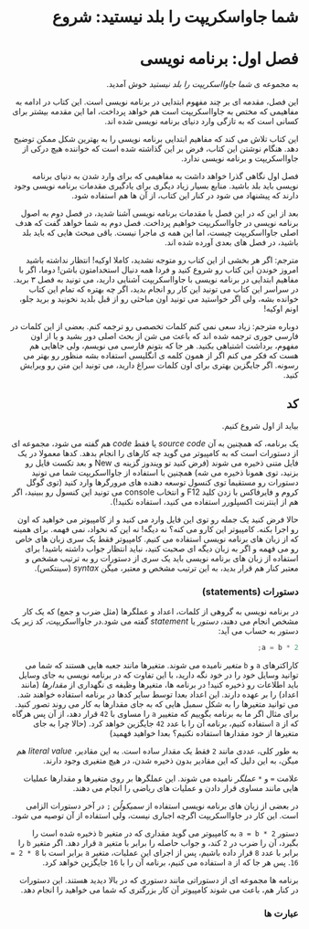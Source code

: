 <div dir="rtl">

# شما جاواسکریپت را بلد نیستید: شروع
# فصل اول: برنامه نویسی

به مجموعه ی *شما جاوااسکریپت را بلد نیستید* خوش آمدید.

این فصل، مقدمه ای بر چند مفهوم ابتدایی در برنامه نویسی است. این کتاب در ادامه به مفاهیمی که مختص به جاوااسکریپت است هم خواهد پرداخت، اما این مقدمه بیشتر برای کسانی است که به تازگی وارد دنیای برنامه نویسی شده اند.

این کتاب تلاش می کند که مفاهیم ابتدایی برنامه نویسی را به بهترین شکل ممکن توضیح دهد. هنگام نوشتن این کتاب، فرض بر این گذاشته شده است که خواننده هیچ درکی از جاوااسکریپت و برنامه نویسی ندارد. 

فصل اول نگاهی گذرا خواهد داشت به مفاهیمی که برای وارد شدن به دنیای برنامه نویسی باید بلد باشید. منابع بسیار زیاد دیگری برای یادگیری مقدمات برنامه نویسی وجود دارند که پیشنهاد می شود در کنار این کتاب، از آن ها هم استفاده شود. 

بعد از این که در این فصل با مقدمات برنامه نویسی آشنا شدید، در فصل دوم به اصول برنامه نویسی در جاوااسکریپت خواهیم پرداخت. فصل دوم به شما خواهد گفت که هدف اصلی جاوااسکریپت چیست، اما این همه ی ماجرا نیست. باقی مبحث هایی که باید بلد باشید، در فصل های بعدی آورده شده اند.

مترجم: اگر هر بخشی از این کتاب رو متوجه نشدید، کاملا اوکیه! انتظار نداشته باشید امروز خوندن این کتاب رو شروع کنید و فردا همه دنبال استخدامتون باشن! دوما، اگر با مفاهیم ابتدایی در برنامه نویسی با جاوااسکریپت آشنایی دارید، می تونید به فصل ۳ برید. در سراسر این کتاب می تونید این کار رو انجام بدید، اگر چه بهتره که تمام این کتاب خوانده بشه، ولی اگر خواستید می تونید اون مباحثی رو از قبل بلدید نخونید و برید جلو، اونم اوکیه!

دوباره مترجم: زیاد سعی نمی کنم کلمات تخصصی رو ترجمه کنم. بعضی از این کلمات در فارسی جوری ترجمه شده اند که باعث می شن از بحث اصلی دور بشید و یا از اون مفهوم، برداشت اشتباهی بکنید. هر جا که بتونم فارسی می نویسم، ولی جاهایی هم هست که فکر می کنم اگر از همون کلمه ی انگلیسی استفاده بشه منظور رو بهتر می رسونه. اگر جایگزین بهتری برای اون کلمات سراغ دارید، می تونید این متن رو ویرایش کنید.
 

## کد

بیاید از اول شروع کنیم.

یک برنامه، که همچنین به آن *source code* یا فقط *code* هم گفته می شود، مجموعه ای از دستورات است که به کامپیوتر می گوید چه کارهای را انجام بدهد. کدها معمولا در یک فایل متنی ذخیره می شوند (فرض کنید تو ویندوز گزینه ی New و بعد تکست فایل رو بزنید، توی همونا ذخیره می شه) همچنین با استفاده از جاوااسکریپت شما می تونید دستورات رو مستقیما توی کنسول توسعه دهنده های مرورگرها وارد کنید (توی گوگل کروم و فایرفاکس با زدن کلید F12 و انتخاب console می تونید این کنسول رو ببینید، اگر هم از اینترنت اکسپلورر استفاده می کنید، استفاده نکنید!).

حالا فرض کنید یک جمله رو توی این فایل وارد می کنید و از کامپیوتر می خواهید که اون رو اجرا بکنه. کامپیوتر این کارو می کنه؟ نه دیگه! نه این که نخواد، نمی فهمه. برای همینه که از زبان های برنامه نویسی استفاده می کنیم. کامپیوتر فقط یک سری زبان های خاص رو می فهمه و اگر به زبان دیگه ای صحبت کنید، نباید انتظار جواب داشته باشید!
برای استفاده از زبان های برنامه نویسی باید یک سری از دستورات رو به ترتیب مشخص و معتبر کنار هم قرار بدید، به این ترتیب مشخص و معتبر، میگن *syntax* (سینتکس). 

### دستورات (statements)

در برنامه نویسی به گروهی از کلمات، اعداد و عملگرها (مثل ضرب و جمع) که یک کار مشخص انجام می دهند، *دستور* یا *statement* گفته می شود.در جاوااسکریپت، کد زیر یک دستور به حساب می آید:

```js
a = b * 2;
```

کاراکترهای `a` و `b` *متغیر* نامیده می شوند. متغیرها مانند جعبه هایی هستند که شما می توانید وسایل خود را در خود نگه دارید، با این تفاوت که در برنامه نویسی به جای وسایل باید اطلاعات رو ذخیره کنید! در برنامه ها، متغیرها وظیفه ی نگهداری از *مقدارها* (مانند اعداد) را بر عهده دارند. این اعداد بعدا توسط سایر کدها در برنامه استفاده خواهند شد. می توانید متغیرها را به شکل سمبل هایی که به جای مقدارها به کار می روند تصور کنید. برای مثال اگر ما به برنامه بگوییم که متغییر `a` را مساوی با `42` قرار دهد، از آن پس هرگاه که از `a` استفاده کنیم، برنامه آن را با عدد `42` جایگزین خواهد کرد.
(حالا چرا به جای متغیرها از خود مقدارها استفاده نکنیم؟ بعدا خواهید فهمید)

به طور کلی، عددی مانند `2` فقط یک مقدار ساده است. به این مقادیر، *literal value* هم میگن، به این دلیل که این مقادیر بدون ذخیره شدن، در هیچ متغیری وجود دارند.

علامت `=` و `*` *عملگر* نامیده می شوند. این عملگرها بر روی متغیرها و مقدارها عملیات هایی مانند مساوی قرار دادن و عملیات های ریاضی را انجام می دهند.

در بعضی از زبان های برنامه نویسی استفاده از *سمیکولُن* `;` در آخر دستورات الزامی است. این کار در جاوااسکریپت اگرچه اجباری نیست، ولی استفاده از آن توصیه می شود.

دستور `a = b * 2` به کامپیوتر می گوید مقداری که در متغیر `b` ذخیره شده است را بگیرد، آن را ضرب در `2` کند، و جواب حاصله را برابر با متغیر `a` قرار دهد. اگر متغیر `b` را برابر با عدد `8` قرار داده باشیم، پس از اجرای این عملیات، متغیر `a` برابر است با `8 * 2 = 16`. پس هر جا که از `a` استفاده می کنیم، برنامه آن را با `16` جایگزین خواهد کرد.

برنامه ها مجموعه ای از دستوراتی مانند دستوری که در بالا دیدید هستند. این دستورات در کنار هم، باعث می شوند کامپیوتر آن کار بزرگتری که شما می خواهید را انجام دهد.

### عبارت ها

</div>
